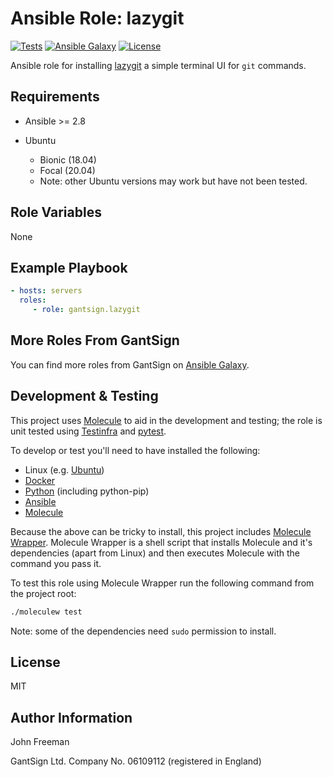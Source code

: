 Ansible Role: lazygit
=====================

[![Tests](https://github.com/gantsign/ansible_role_lazygit/workflows/Tests/badge.svg)](https://github.com/gantsign/ansible_role_lazygit/actions?query=workflow%3ATests)
[![Ansible Galaxy](https://img.shields.io/badge/ansible--galaxy-gantsign.lazygit-blue.svg)](https://galaxy.ansible.com/gantsign/lazygit)
[![License](https://img.shields.io/badge/license-MIT-blue.svg)](https://raw.githubusercontent.com/gantsign/ansible_role_lazygit/master/LICENSE)

Ansible role for installing
[lazygit](https://github.com/jesseduffield/lazygit) a simple terminal UI for
`git` commands.

Requirements
------------

* Ansible >= 2.8

* Ubuntu

    * Bionic (18.04)
    * Focal (20.04)
    * Note: other Ubuntu versions may work but have not been tested.

Role Variables
--------------

None

Example Playbook
----------------

```yaml
- hosts: servers
  roles:
     - role: gantsign.lazygit
```

More Roles From GantSign
------------------------

You can find more roles from GantSign on
[Ansible Galaxy](https://galaxy.ansible.com/gantsign).

Development & Testing
---------------------

This project uses [Molecule](http://molecule.readthedocs.io/) to aid in the
development and testing; the role is unit tested using
[Testinfra](http://testinfra.readthedocs.io/) and
[pytest](http://docs.pytest.org/).

To develop or test you'll need to have installed the following:

* Linux (e.g. [Ubuntu](http://www.ubuntu.com/))
* [Docker](https://www.docker.com/)
* [Python](https://www.python.org/) (including python-pip)
* [Ansible](https://www.ansible.com/)
* [Molecule](http://molecule.readthedocs.io/)

Because the above can be tricky to install, this project includes
[Molecule Wrapper](https://github.com/gantsign/molecule-wrapper). Molecule
Wrapper is a shell script that installs Molecule and it's dependencies (apart
from Linux) and then executes Molecule with the command you pass it.

To test this role using Molecule Wrapper run the following command from the
project root:

```bash
./moleculew test
```

Note: some of the dependencies need `sudo` permission to install.

License
-------

MIT

Author Information
------------------

John Freeman

GantSign Ltd.
Company No. 06109112 (registered in England)
